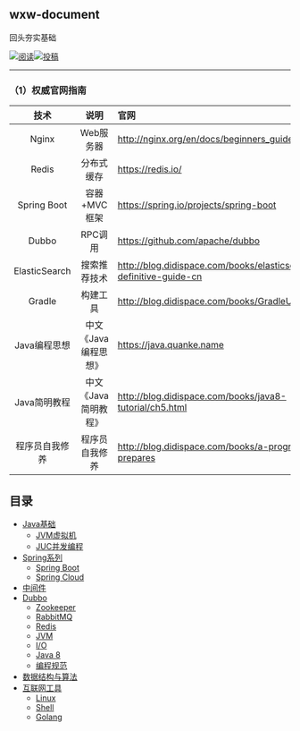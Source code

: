## wxw-document

回头夯实基础

<a href="https://github.com/GitHubWxw/Study"><img src="https://img.shields.io/badge/阅读-read-brightgreen.svg" alt="阅读"></a><a href="https://github.com/GitHubWxw/Study#io"><img src="https://img.shields.io/badge/Java-面试指南-important" alt="投稿"></a>

---


### （1）权威官网指南

|    技术     |     说明     | 官网                                          |
| :---------: | :----------: | :-------------------------------------------- |
|    Nginx    |  Web服务器   | http://nginx.org/en/docs/beginners_guide.html |
|    Redis    |  分布式缓存  | https://redis.io/                             |
| Spring Boot | 容器+MVC框架 | https://spring.io/projects/spring-boot        |
|    Dubbo    |   RPC调用    | https://github.com/apache/dubbo               |
| ElasticSearch  |     搜索推荐技术     | http://blog.didispace.com/books/elasticsearch-definitive-guide-cn |
|     Gradle     |       构建工具       | http://blog.didispace.com/books/GradleUserGuide              |
|  Java编程思想  | 中文《Java编程思想》 | https://java.quanke.name                                     |
|  Java简明教程  | 中文《Java简明教程》 | http://blog.didispace.com/books/java8-tutorial/ch5.html      |
| 程序员自我修养 |    程序员自我修养    | http://blog.didispace.com/books/a-programmer-prepares        |


## 目录

- [Java基础](#8.Java基础知识)
  - [JVM虚拟机](8.Java基础知识/（1）JVM虚拟机/readme.md)   
  - [JUC并发编程](8.Java基础知识/（2）JUC并发编程/readme.md)    
- [Spring系列](#Spring)
  - [Spring Boot](5.Spring系列/（1）SpringBoot/SpringBoot.md) 
  - [Spring Cloud](5.Spring系列/（2）SpringCloud/springcloud.md)  
- [中间件](#java)
- [Dubbo](doc/Dubbo/dubbo.md)
  - [Zookeeper](doc/ZooKeeper/zookpeer.md)
  - [RabbitMQ](doc/RabbitMQ/RabbitMQ.md)
  - [Redis](doc/Redis/Redis.md)
  - [JVM](#jvm)
  - [I/O](#io)
  - [Java 8](#java-8)
  - [编程规范](#编程规范)
- [数据结构与算法](#数据结构与算法)
- [互联网工具](#互联网工具)  
  - [Linux](6.互联网工具/（1）Linux/readme.md)
  - [Shell](6.互联网工具/（2）Shell/readme.md) 
  - [Golang](6.互联网工具/（3）Golang/readme.md)   

